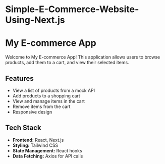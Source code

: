 # Simple-E-Commerce-Website-Using-Next.js


# My E-commerce App

Welcome to My E-commerce App! This application allows users to browse products, add them to a cart, and view their selected items.

## Features

- View a list of products from a mock API
- Add products to a shopping cart
- View and manage items in the cart
- Remove items from the cart
- Responsive design

## Tech Stack

- **Frontend:** React, Next.js
- **Styling:** Tailwind CSS
- **State Management:** React hooks
- **Data Fetching:** Axios for API calls




